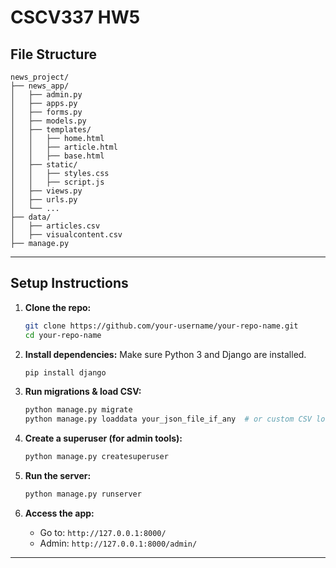 
#  CSCV337 HW5



##  File Structure

```
news_project/
├── news_app/
│   ├── admin.py
│   ├── apps.py
│   ├── forms.py
│   ├── models.py
│   ├── templates/
│   │   ├── home.html
│   │   ├── article.html
│   │   ├── base.html
│   ├── static/
│   │   ├── styles.css
│   │   ├── script.js
│   ├── views.py
│   ├── urls.py
│   └── ...
├── data/
│   ├── articles.csv
│   ├── visualcontent.csv
├── manage.py
```

---



## Setup Instructions

1. **Clone the repo:**
   ```bash
   git clone https://github.com/your-username/your-repo-name.git
   cd your-repo-name
   ```

2. **Install dependencies:**
   Make sure Python 3 and Django are installed.
   ```bash
   pip install django
   ```

3. **Run migrations & load CSV:**
   ```bash
   python manage.py migrate
   python manage.py loaddata your_json_file_if_any  # or custom CSV loader
   ```

4. **Create a superuser (for admin tools):**
   ```bash
   python manage.py createsuperuser
   ```

5. **Run the server:**
   ```bash
   python manage.py runserver
   ```

6. **Access the app:**
   - Go to: `http://127.0.0.1:8000/`
   - Admin: `http://127.0.0.1:8000/admin/`

---

